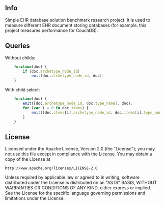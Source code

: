 Info
--

Simple EHR database solution benchmark research project.
It is used to measure different EHR document storing databases (for example, this project measures performance for CouchDB).


Queries
--

Without childs:
```javascript
	function(doc) {
		if (doc.archetype_node_id)
  			emit(doc.archetype_node_id, doc);
	}
```

With child select:
```javascript
	function(doc) {
  		emit([doc.archetype_node_id, doc.type_name], doc);
	  	for (var i = 0 in doc.items) {
  	 		emit([doc.items[i].archetype_node_id, doc.items[i].type_name], doc);
	  	}
	}
```

License
--

Licensed under the Apache License, Version 2.0 (the "License");
you may not use this file except in compliance with the License.
You may obtain a copy of the License at

    http://www.apache.org/licenses/LICENSE-2.0

Unless required by applicable law or agreed to in writing, software
distributed under the License is distributed on an "AS IS" BASIS,
WITHOUT WARRANTIES OR CONDITIONS OF ANY KIND, either express or implied.
See the License for the specific language governing permissions and
limitations under the License.

